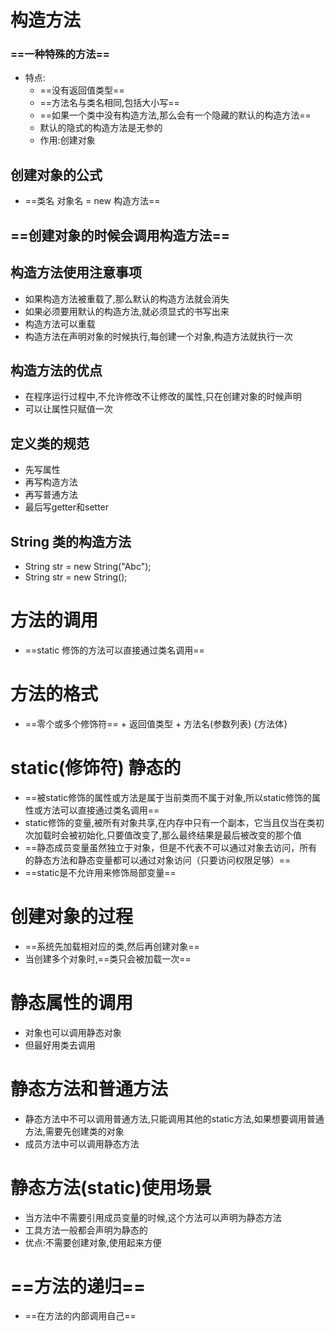 # 构造方法
### ==一种特殊的方法==
* 特点:
  * ==没有返回值类型==
  * ==方法名与类名相同,包括大小写==
  * ==如果一个类中没有构造方法,那么会有一个隐藏的默认的构造方法==
  * 默认的隐式的构造方法是无参的
  * 作用:创建对象
## 创建对象的公式
* ==类名 对象名 = new 构造方法==
## ==创建对象的时候会调用构造方法==
## 构造方法使用注意事项
* 如果构造方法被重载了,那么默认的构造方法就会消失
* 如果必须要用默认的构造方法,就必须显式的书写出来
* 构造方法可以重载
* 构造方法在声明对象的时候执行,每创建一个对象,构造方法就执行一次
## 构造方法的优点
* 在程序运行过程中,不允许修改不让修改的属性,只在创建对象的时候声明
* 可以让属性只赋值一次

## 定义类的规范
* 先写属性
* 再写构造方法
* 再写普通方法
* 最后写getter和setter
## String 类的构造方法
* String str = new String("Abc");
* String str = new String();

# 方法的调用
* ==static 修饰的方法可以直接通过类名调用==
# 方法的格式
* ==零个或多个修饰符== + 返回值类型 + 方法名(参数列表) {方法体}
# static(修饰符)  静态的
* ==被static修饰的属性或方法是属于当前类而不属于对象,所以static修饰的属性或方法可以直接通过类名调用==
* static修饰的变量,被所有对象共享,在内存中只有一个副本，它当且仅当在类初次加载时会被初始化,只要值改变了,那么最终结果是最后被改变的那个值
* ==静态成员变量虽然独立于对象，但是不代表不可以通过对象去访问，所有的静态方法和静态变量都可以通过对象访问（只要访问权限足够）==
* ==static是不允许用来修饰局部变量==

# 创建对象的过程
* ==系统先加载相对应的类,然后再创建对象==
* 当创建多个对象时,==类只会被加载一次==
# 静态属性的调用
* 对象也可以调用静态对象
* 但最好用类去调用
# 静态方法和普通方法
* 静态方法中不可以调用普通方法,只能调用其他的static方法,如果想要调用普通方法,需要先创建类的对象
* 成员方法中可以调用静态方法
# 静态方法(static)使用场景
* 当方法中不需要引用成员变量的时候,这个方法可以声明为静态方法
* 工具方法一般都会声明为静态的
* 优点:不需要创建对象,使用起来方便
# ==方法的递归==
* ==在方法的内部调用自己==
